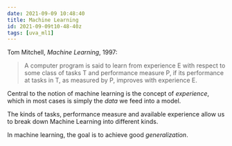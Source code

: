```yaml
---
date: 2021-09-09 10:48:40
title: Machine Learning
id: 2021-09-09t10-48-40z
tags: [uva_ml1]
---
```


Tom Mitchell, _Machine Learning_, 1997:

> A computer program is said to learn from experience E with respect to some
> class of tasks T and performance measure P, if its performance at tasks in T,
> as measured by P, improves with experience E.

Central to the notion of machine learning is the concept of _experience_, which
in most cases is simply the _data_ we feed into a model.

The kinds of tasks, performance measure and available experience allow us to
break down Machine Learning into different kinds.

In machine learning, the goal is to achieve good _generalization_.
